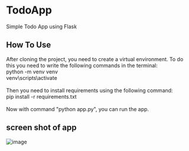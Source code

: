 # TodoApp
Simple Todo App using Flask


## How To Use
After cloning the project, you need to create a virtual environment. To do this you need to write the following commands in the terminal:\
  python -m venv venv\
  venv\scripts\activate\
\
Then you need to install requirements using the following command:\
pip install -r requirements.txt<br/>
\
Now with command "python app.py", you can run the app.

## screen shot of app
![image](https://github.com/dorsa-hs/TodoApp/assets/67656819/f8d2fba0-dae1-48be-a448-cd25d38a0432)
